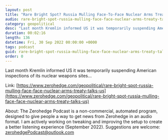 ```yaml
---
layout: post
title: "Rare Bright Spot? Russia Mulling Face-To-Face Nuclear Arms Treaty Talks With US"
audio: rare-bright-spot-russia-mulling-face-face-nuclear-arms-treaty-talks-us-0
category: geopolitical
desc: "Last month Kremlin informed US it was temporarily suspending American inspections of its nuclear weapons sites..."
duration: 00:02:16
length: 136
datetime: Fri, 30 Sep 2022 00:00:00 +0000
tags: podcast
guid: rare-bright-spot-russia-mulling-face-face-nuclear-arms-treaty-talks-us-0
order: 0
---
```

Last month Kremlin informed US it was temporarily suspending American inspections of its nuclear weapons sites...

Link: [https://www.zerohedge.com/geopolitical/rare-bright-spot-russia-mulling-face-face-nuclear-arms-treaty-talks-us](https://www.zerohedge.com/geopolitical/rare-bright-spot-russia-mulling-face-face-nuclear-arms-treaty-talks-us)

About: The Zerohedge Podcast is a non-commercial, automated program, designed to give people a way to get news from Zerohedge in an audio format.  I am actively working on tweaking and improving the setup to create a better listening experience (September 2022).  Suggestions are welcome: [zerohedgePodcast@outlook.com](mailto:zerohedgePodcast@outlook.com)